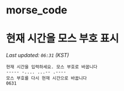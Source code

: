 # morse_code
# 현재 시간을 모스 부호 표시
<!-- MORSE_TIME_START -->
_Last updated: `06:31` (KST)_

```
현재 시간을 입력하세요. 모스 부호로 바꿉니다
----- -.... ...-- .----
모스 부호를 다시 현재 시간으로 바꿉니다
0631
```
<!-- MORSE_TIME_END -->
